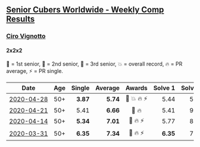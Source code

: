 <style>table {white-space: nowrap;}</style>

## [Senior Cubers Worldwide - Weekly Comp Results](/scw-comp/results/)
### [Ciro Vignotto](../ciro_vignotto.md)
#### 2x2x2

🥇 = 1st senior, 🥈 = 2nd senior, 🥉 = 3rd senior, 💥 = overall record, 🔥 = PR average, ⚡ = PR single.

| Date | Age | Single | Average | Awards | Solve 1 | Solve 2 | Solve 3 | Solve 4 | Solve 5 | Video |
| :--: | :--: | --: | --: | :--: | --: | --: | --: | --: | --: | :-- |
| [2020-04-28](../../results/222/2020-04-28.md) | 50+ | **3.87** | **5.74** | 🥈 💥 🔥 ⚡ | 5.44 | 5.74 | 6.05 | **3.87** | 10.22 | [Link](https://www.facebook.com/events/535188653858103/permalink/535791083797860/) |
| [2020-04-21](../../results/222/2020-04-21.md) | 50+ | 5.41 | **6.66** | 🥈 🔥 | 5.41 | 9.44 | 6.91 | 7.47 | 5.59 | [Link](https://www.facebook.com/ciro.vignotto/videos/10221784485416955/) |
| [2020-04-14](../../results/222/2020-04-14.md) | 50+ | **5.34** | **7.01** | 🥈 🔥 ⚡ | 5.77 | 8.51 | 7.72 | **5.34** | 7.54 | [Link](https://www.facebook.com/events/982619255468618/permalink/983361152061095/) |
| [2020-03-31](../../results/222/2020-03-31.md) | 50+ | **6.35** | **7.34** | 🥉 🔥 ⚡ | **6.35** | 7.49 | 7.32 | 8.74 | 7.21 | [Link](https://www.facebook.com/events/637372103486119/permalink/637582320131764/) |


<!-- Global site tag (gtag.js) - Google Analytics -->
<script async src="https://www.googletagmanager.com/gtag/js?id=UA-86348435-3"></script>
<script>window.dataLayer = window.dataLayer || []; function gtag() {dataLayer.push(arguments);} gtag('js', new Date()); gtag('config', 'UA-86348435-3');</script>
